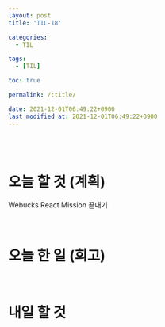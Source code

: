 ```yaml
---
layout: post
title: 'TIL-18'

categories: 
  - TIL

tags: 
  - [TIL]

toc: true

permalink: /:title/

date: 2021-12-01T06:49:22+0900
last_modified_at: 2021-12-01T06:49:22+0900
---
```


<br>
<br>

# 오늘 할 것 (계획)

Webucks React Mission 끝내기

<br>

# 오늘 한 일 (회고)



<br>

# 내일 할 것

